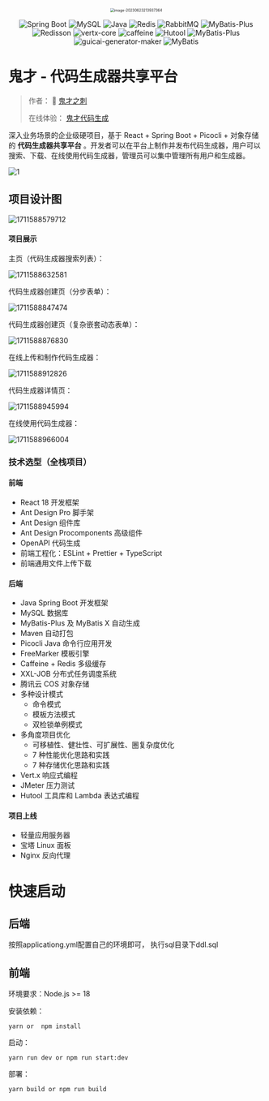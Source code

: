 <p align="center">
<img src="https://guicai-1310088046.cos.ap-guangzhou.myqcloud.com/image%2F%E9%AC%BC%E8%84%B8.png" alt="image-20230623213937364" style="zoom:50%;" align="center" />
</p>

<p align="center">
<a>
    <img src="https://img.shields.io/badge/Spring Boot-2.7.2-brightgreen.svg" alt="Spring Boot">
    <img src="https://img.shields.io/badge/MySQL-8.0.20-orange.svg" alt="MySQL">
    <img src="https://img.shields.io/badge/Java-1.8.0-blue.svg" alt="Java">
    <img src="https://img.shields.io/badge/Redis-5.0.14-red.svg" alt="Redis">
    <img src="https://img.shields.io/badge/RabbitMQ-5.17.0-orange.svg" alt="RabbitMQ">
    <img src="https://img.shields.io/badge/MyBatis--Plus-3.5.2-blue.svg" alt="MyBatis-Plus">
    <img src="https://img.shields.io/badge/Redisson-3.21.3-yellow.svg" alt="Redisson">
        <img src="https://img.shields.io/badge/vertx_core-4.5.1-orange.svg" alt="vertx-core">
    <img src="https://img.shields.io/badge/caffeine-2.9.3-red.svg" alt="caffeine">
    <img src="https://img.shields.io/badge/Hutool-5.8.8-green.svg" alt="Hutool">
    <img src="https://img.shields.io/badge/caffeine-2.9.3-blue.svg" alt="MyBatis-Plus">
    <img src="https://img.shields.io/badge/guicai_generator_maker-4.5.1-orange.svg" alt="guicai-generator-maker">
    <img src="https://img.shields.io/badge/MyBatis-2.2.2-yellow.svg" alt="MyBatis">
</a>
</p>

# 鬼才 - 代码生成器共享平台

> 作者： 🌟  [鬼才之刺](https://github.com/guicaizhici)
>
> 在线体验： [鬼才代码生成](http://159.75.102.144/) 



深入业务场景的企业级硬项目，基于 React + Spring Boot + Picocli + 对象存储的 **代码生成器共享平台** 。开发者可以在平台上制作并发布代码生成器，用户可以搜索、下载、在线使用代码生成器，管理员可以集中管理所有用户和生成器。

![1](https://guicai-1310088046.cos.ap-guangzhou.myqcloud.com/image%2F1711588508275.png)



## 项目设计图

![1711588579712](https://guicai-1310088046.cos.ap-guangzhou.myqcloud.com/image%2F1711588579712.png)



#### 项目展示

主页（代码生成器搜索列表）：

![1711588632581](https://guicai-1310088046.cos.ap-guangzhou.myqcloud.com/image%2F1711588632581.png)

代码生成器创建页（分步表单）：

![1711588847474](https://guicai-1310088046.cos.ap-guangzhou.myqcloud.com/image%2F1711588847474.png)

代码生成器创建页（复杂嵌套动态表单）：

![1711588876830](https://guicai-1310088046.cos.ap-guangzhou.myqcloud.com/image%2F1711588876830.png)

在线上传和制作代码生成器：

![1711588912826](https://guicai-1310088046.cos.ap-guangzhou.myqcloud.com/image%2F1711588912826.png)

代码生成器详情页：

![1711588945994](https://guicai-1310088046.cos.ap-guangzhou.myqcloud.com/image%2F1711588945994.png)

在线使用代码生成器：

![1711588966004](https://guicai-1310088046.cos.ap-guangzhou.myqcloud.com/image%2F1711588966004.png)

### 技术选型（全栈项目）

#### 前端

- React 18 开发框架
- Ant Design Pro 脚手架
- Ant Design 组件库
-  Ant Design Procomponents 高级组件
- OpenAPI 代码生成
- 前端工程化：ESLint + Prettier + TypeScript
-  前端通用文件上传下载



#### 后端

- Java Spring Boot 开发框架
- MySQL 数据库
- MyBatis-Plus 及 MyBatis X 自动生成
- Maven 自动打包
-  Picocli Java 命令行应用开发
- FreeMarker 模板引擎
- Caffeine + Redis 多级缓存
- XXL-JOB 分布式任务调度系统
- 腾讯云 COS 对象存储
- 多种设计模式
  - 命令模式
  - 模板方法模式
  - 双检锁单例模式
- 多角度项目优化
  - 可移植性、健壮性、可扩展性、圈复杂度优化
  - 7 种性能优化思路和实践
  - 7 种存储优化思路和实践
- Vert.x 响应式编程
- JMeter 压力测试
- Hutool 工具库和 Lambda 表达式编程



#### 项目上线

- 轻量应用服务器
- 宝塔 Linux 面板
- Nginx 反向代理

# 快速启动

## 后端

按照applicationg.yml配置自己的环境即可， 执行sql目录下ddl.sql 

## 前端

环境要求：Node.js >= 18

安装依赖：

```
yarn or  npm install
```

启动：

```
yarn run dev or npm run start:dev
```

部署：

```
yarn build or npm run build
```
